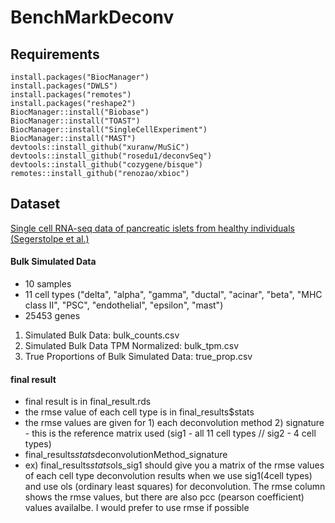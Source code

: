 # BenchMarkDeconv

## Requirements

```
install.packages("BiocManager")
install.packages("DWLS")
install.packages("remotes")
install.packages("reshape2")
BiocManager::install("Biobase")
BiocManager::install("TOAST")
BiocManager::install("SingleCellExperiment")
BiocManager::install("MAST")
devtools::install_github("xuranw/MuSiC") 
devtools::install_github("rosedu1/deconvSeq")
devtools::install_github("cozygene/bisque")
remotes::install_github("renozao/xbioc")
```
## Dataset 
[Single cell RNA-seq data of pancreatic islets from healthy individuals (Segerstolpe et al.)](https://xuranw.github.io/MuSiC/data/EMTABsce_healthy.rds)

#### Bulk Simulated Data
- 10 samples 
- 11 cell types ("delta", "alpha", "gamma", "ductal", "acinar", "beta", "MHC class II", "PSC", "endothelial", "epsilon", "mast")
- 25453 genes

1. Simulated Bulk Data: bulk_counts.csv
2. Simulated Bulk Data TPM Normalized: bulk_tpm.csv
3. True Proportions of Bulk Simulated Data: true_prop.csv

#### final result 
- final result is in final_result.rds
- the rmse value of each cell type is in final_results$stats 
- the rmse values are given for 1) each deconvolution method 2) signature - this is the reference matrix used (sig1 - all 11 cell types // sig2 - 4 cell types) 
- final_results$stats$deconvolutionMethod_signature
- ex) final_results$stats$ols_sig1 should give you a matrix of the rmse values of each cell type deconvolution results when we use sig1(4cell types) and use ols (ordinary least squares) for deconvolution. The rmse column shows the rmse values, but there are also pcc (pearson coefficient) values availalbe. I would prefer to use rmse if possible
